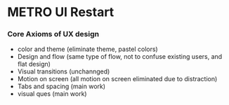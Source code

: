 # METRO UI Restart

### Core Axioms of UX design
* color and theme (eliminate theme, pastel colors)
* Design and flow (same type of flow, not to confuse existing users, and flat design)
* Visual transitions (unchannged)
* Motion on screen (all motion on screen eliminated due to distraction)
* Tabs and spacing (main work)
* visual ques (main work)
